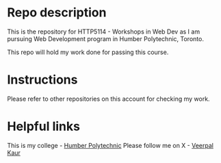 # Repo description

This is the repository for HTTP5114 - Workshops in Web Dev as I am pursuing Web Development program in Humber Polytechnic, Toronto.

This repo will hold my work done for passing this course.

# Instructions

Please refer to other repositories on this account for checking my work.

# Helpful links

This is my college - [Humber Polytechnic](https://humber.ca)
Please follow me on X - [Veerpal Kaur](https://x.com/Veerpal21250795)
